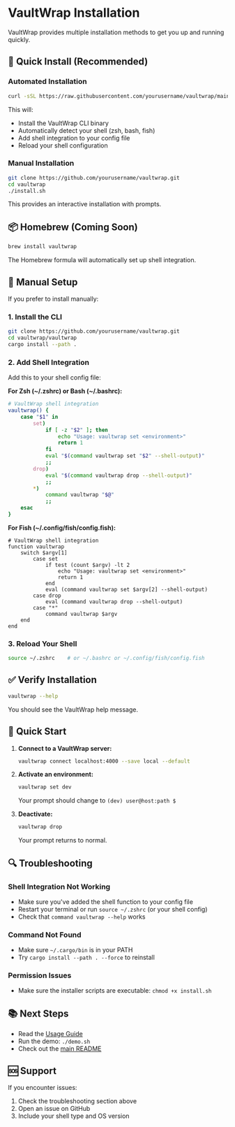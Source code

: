 # VaultWrap Installation

VaultWrap provides multiple installation methods to get you up and running quickly.

## 🚀 Quick Install (Recommended)

### Automated Installation
```bash
curl -sSL https://raw.githubusercontent.com/yourusername/vaultwrap/main/install-auto.sh | bash
```

This will:
- Install the VaultWrap CLI binary
- Automatically detect your shell (zsh, bash, fish)
- Add shell integration to your config file
- Reload your shell configuration

### Manual Installation
```bash
git clone https://github.com/yourusername/vaultwrap.git
cd vaultwrap
./install.sh
```

This provides an interactive installation with prompts.

## 📦 Homebrew (Coming Soon)

```bash
brew install vaultwrap
```

The Homebrew formula will automatically set up shell integration.

## 🔧 Manual Setup

If you prefer to install manually:

### 1. Install the CLI
```bash
git clone https://github.com/yourusername/vaultwrap.git
cd vaultwrap/vaultwrap
cargo install --path .
```

### 2. Add Shell Integration

Add this to your shell config file:

**For Zsh (~/.zshrc) or Bash (~/.bashrc):**
```bash
# VaultWrap shell integration
vaultwrap() {
    case "$1" in
        set)
            if [ -z "$2" ]; then
                echo "Usage: vaultwrap set <environment>"
                return 1
            fi
            eval "$(command vaultwrap set "$2" --shell-output)"
            ;;
        drop)
            eval "$(command vaultwrap drop --shell-output)"
            ;;
        *)
            command vaultwrap "$@"
            ;;
    esac
}
```

**For Fish (~/.config/fish/config.fish):**
```fish
# VaultWrap shell integration
function vaultwrap
    switch $argv[1]
        case set
            if test (count $argv) -lt 2
                echo "Usage: vaultwrap set <environment>"
                return 1
            end
            eval (command vaultwrap set $argv[2] --shell-output)
        case drop
            eval (command vaultwrap drop --shell-output)
        case "*"
            command vaultwrap $argv
    end
end
```

### 3. Reload Your Shell
```bash
source ~/.zshrc    # or ~/.bashrc or ~/.config/fish/config.fish
```

## ✅ Verify Installation

```bash
vaultwrap --help
```

You should see the VaultWrap help message.

## 🎯 Quick Start

1. **Connect to a VaultWrap server:**
   ```bash
   vaultwrap connect localhost:4000 --save local --default
   ```

2. **Activate an environment:**
   ```bash
   vaultwrap set dev
   ```
   Your prompt should change to `(dev) user@host:path $`

3. **Deactivate:**
   ```bash
   vaultwrap drop
   ```
   Your prompt returns to normal.

## 🔍 Troubleshooting

### Shell Integration Not Working
- Make sure you've added the shell function to your config file
- Restart your terminal or run `source ~/.zshrc` (or your shell config)
- Check that `command vaultwrap --help` works

### Command Not Found
- Make sure `~/.cargo/bin` is in your PATH
- Try `cargo install --path . --force` to reinstall

### Permission Issues
- Make sure the installer scripts are executable: `chmod +x install.sh`

## 📚 Next Steps

- Read the [Usage Guide](USAGE.md)
- Run the demo: `./demo.sh`
- Check out the [main README](README.md)

## 🆘 Support

If you encounter issues:
1. Check the troubleshooting section above
2. Open an issue on GitHub
3. Include your shell type and OS version 